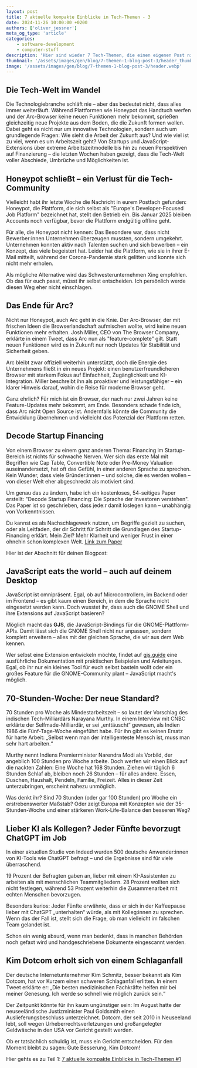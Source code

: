 ```yaml
---
layout: post
title: 7 aktuelle kompakte Einblicke in Tech-Themen - 3
date: 2024-11-26 10:00:00 +0200
authors: ['oliver_jessner']
meta_og_type: 'article'
categories:
    - software-development
    - computer-stuff
description: 'Hier sind wieder 7 Tech-Themen, die einen eigenen Post nicht rechtfertigen!'
thumbnail: '/assets/images/gen/blog/7-themen-1-blog-post-3/header_thumbnail.webp'
image: '/assets/images/gen/blog/7-themen-1-blog-post-3/header.webp'
---
```


## Die Tech-Welt im Wandel

Die Technologiebranche schläft nie – aber das bedeutet nicht, dass alles immer weiterläuft. Während Plattformen wie Honeypot das Handtuch werfen und der Arc-Browser keine neuen Funktionen mehr bekommt, sprießen gleichzeitig neue Projekte aus dem Boden, die die Zukunft formen wollen. Dabei geht es nicht nur um innovative Technologien, sondern auch um grundlegende Fragen: Wie sieht die Arbeit der Zukunft aus? Und wie viel ist zu viel, wenn es um Arbeitszeit geht? Von Startups und JavaScript-Extensions über extreme Arbeitszeitmodelle bis hin zu neuen Perspektiven auf Finanzierung – die letzten Wochen haben gezeigt, dass die Tech-Welt voller Abschiede, Umbrüche und Möglichkeiten ist.

## Honeypot schließt – ein Verlust für die Tech-Community

Vielleicht habt ihr letzte Woche die Nachricht in eurem Postfach gefunden: Honeypot, die Plattform, die sich selbst als "Europe's Developer-Focused Job Platform" bezeichnet hat, stellt den Betrieb ein. Bis Januar 2025 bleiben Accounts noch verfügbar, bevor die Plattform endgültig offline geht.

Für alle, die Honeypot nicht kennen: Das Besondere war, dass nicht Bewerber:innen Unternehmen überzeugen mussten, sondern umgekehrt. Unternehmen konnten aktiv nach Talenten suchen und sich bewerben – ein Konzept, das viele begeistert hat. Leider hat die Plattform, wie sie in ihrer E-Mail mitteilt, während der Corona-Pandemie stark gelitten und konnte sich nicht mehr erholen.

Als mögliche Alternative wird das Schwesterunternehmen Xing empfohlen. Ob das für euch passt, müsst ihr selbst entscheiden. Ich persönlich werde diesen Weg eher nicht einschlagen.

## Das Ende für Arc?

Nicht nur Honeypot, auch Arc geht in die Knie.
Der Arc-Browser, der mit frischen Ideen die Browserlandschaft aufmischen wollte, wird keine neuen Funktionen mehr erhalten. Josh Miller, CEO von The Browser Company, erklärte in einem Tweet, dass Arc nun als "feature-complete" gilt. Statt neuen Funktionen wird es in Zukunft nur noch Updates für Stabilität und Sicherheit geben.

Arc bleibt zwar offiziell weiterhin unterstützt, doch die Energie des Unternehmens fließt in ein neues Projekt: einen benutzerfreundlicheren Browser mit starkem Fokus auf Einfachheit, Zugänglichkeit und KI-Integration. Miller beschreibt ihn als proaktiver und leistungsfähiger – ein klarer Hinweis darauf, wohin die Reise für moderne Browser geht.

Ganz ehrlich? Für mich ist ein Browser, der nach nur zwei Jahren keine Feature-Updates mehr bekommt, am Ende. Besonders schade finde ich, dass Arc nicht Open Source ist. Andernfalls könnte die Community die Entwicklung übernehmen und vielleicht das Potenzial der Plattform retten.

## Decode Startup Financing

Von einem Browser zu einem ganz anderen Thema:
Financing im Startup-Bereich ist nichts für schwache Nerven. Wer sich das erste Mal mit Begriffen wie Cap Table, Convertible Note oder Pre-Money Valuation auseinandersetzt, hat oft das Gefühl, in einer anderen Sprache zu sprechen. Kein Wunder, dass viele Gründer:innen – und solche, die es werden wollen – von dieser Welt eher abgeschreckt als motiviert sind.

Um genau das zu ändern, habe ich ein kostenloses, 54-seitiges Paper erstellt: "Decode Startup Financing: Die Sprache der Investoren verstehen". Das Paper ist so geschrieben, dass jede:r damit loslegen kann – unabhängig von Vorkenntnissen.

Du kannst es als Nachschlagewerk nutzen, um Begriffe gezielt zu suchen, oder als Leitfaden, der dir Schritt für Schritt die Grundlagen des Startup-Financing erklärt. Mein Ziel? Mehr Klarheit und weniger Frust in einer ohnehin schon komplexen Welt. [Link zum Paper](https://buymeacoffee.com/oliverjessner/e/335647)

Hier ist der Abschnitt für deinen Blogpost:

## JavaScript eats the world – auch auf deinem Desktop

JavaScript ist omnipräsent. Egal, ob auf Microcontrollern, im Backend oder im Frontend – es gibt kaum einen Bereich, in dem die Sprache nicht eingesetzt werden kann. Doch wusstet ihr, dass auch die GNOME Shell und ihre Extensions auf JavaScript basieren?

Möglich macht das **GJS**, die JavaScript-Bindings für die GNOME-Plattform-APIs. Damit lässt sich die GNOME Shell nicht nur anpassen, sondern komplett erweitern – alles mit der gleichen Sprache, die wir aus dem Web kennen.

Wer selbst eine Extension entwickeln möchte, findet auf [gjs.guide](https://gjs.guide) eine ausführliche Dokumentation mit praktischen Beispielen und Anleitungen. Egal, ob ihr nur ein kleines Tool für euch selbst basteln wollt oder ein großes Feature für die GNOME-Community plant – JavaScript macht's möglich.

## 70-Stunden-Woche: Der neue Standard?

70 Stunden pro Woche als Mindestarbeitszeit – so lautet der Vorschlag des indischen Tech-Milliardärs Narayana Murthy. In einem Interview mit CNBC erklärte der Selfmade-Milliardär, er sei „enttäuscht“ gewesen, als Indien 1986 die Fünf-Tage-Woche eingeführt habe. Für ihn gibt es keinen Ersatz für harte Arbeit: „Selbst wenn man der intelligenteste Mensch ist, muss man sehr hart arbeiten.“

Murthy nennt Indiens Premierminister Narendra Modi als Vorbild, der angeblich 100 Stunden pro Woche arbeite. Doch werfen wir einen Blick auf die nackten Zahlen: Eine Woche hat 168 Stunden. Ziehen wir täglich 6 Stunden Schlaf ab, bleiben noch 26 Stunden – für alles andere. Essen, Duschen, Haushalt, Pendeln, Familie, Freizeit. Alles in dieser Zeit unterzubringen, erscheint nahezu unmöglich.

Was denkt ihr? Sind 70 Stunden (oder gar 100 Stunden) pro Woche ein erstrebenswerter Maßstab? Oder zeigt Europa mit Konzepten wie der 35-Stunden-Woche und einer stärkeren Work-Life-Balance den besseren Weg?

## Lieber KI als Kollegen? Jeder Fünfte bevorzugt ChatGPT im Job

In einer aktuellen Studie von Indeed wurden 500 deutsche Anwender:innen von KI-Tools wie ChatGPT befragt – und die Ergebnisse sind für viele überraschend.

19 Prozent der Befragten gaben an, lieber mit einem KI-Assistenten zu arbeiten als mit menschlichen Teammitgliedern. 28 Prozent wollten sich nicht festlegen, während 53 Prozent weiterhin die Zusammenarbeit mit echten Menschen bevorzugen.

Besonders kurios: Jeder Fünfte erwähnte, dass er sich in der Kaffeepause lieber mit ChatGPT „unterhalten“ würde, als mit Kolleg:innen zu sprechen. Wenn das der Fall ist, stellt sich die Frage, ob man vielleicht im falschen Team gelandet ist.

Schon ein wenig absurd, wenn man bedenkt, dass in manchen Behörden noch gefaxt wird und handgeschriebene Dokumente eingescannt werden.

## Kim Dotcom erholt sich von einem Schlaganfall

Der deutsche Internetunternehmer Kim Schmitz, besser bekannt als Kim Dotcom, hat vor Kurzem einen schweren Schlaganfall erlitten. In einem Tweet erklärte er: „Die besten medizinischen Fachkräfte helfen mir bei meiner Genesung. Ich werde so schnell wie möglich zurück sein.“

Der Zeitpunkt könnte für ihn kaum ungünstiger sein: Im August hatte der neuseeländische Justizminister Paul Goldsmith einen Auslieferungsbeschluss unterzeichnet. Dotcom, der seit 2010 in Neuseeland lebt, soll wegen Urheberrechtsverletzungen und großangelegter Geldwäsche in den USA vor Gericht gestellt werden.

Ob er tatsächlich schuldig ist, muss ein Gericht entscheiden. Für den Moment bleibt zu sagen: Gute Besserung, Kim Dotcom!

Hier gehts es zu Teil 1: [7 aktuelle kompakte Einblicke in Tech-Themen \#1](/blog/2024-11-13-7-themen-1-blog-post-nr1/)
